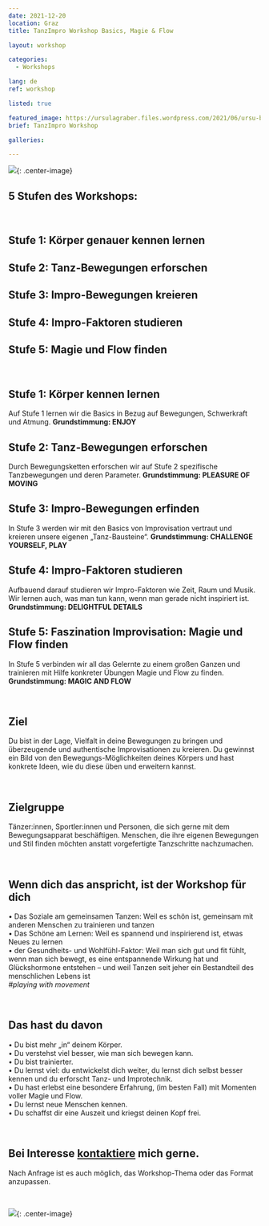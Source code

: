 ```yaml
---
date: 2021-12-20
location: Graz
title: TanzImpro Workshop Basics, Magie & Flow

layout: workshop

categories:
  - Workshops

lang: de
ref: workshop

listed: true

featured_image: https://ursulagraber.files.wordpress.com/2021/06/ursu-boden.jpg?w=500&fit=crop
brief: TanzImpro Workshop

galleries:

---
```

![](https://ursulagraber.files.wordpress.com/2021/12/dscf4404.jpg){: .center-image}
<br>

## 5 Stufen des Workshops:

<br>

## Stufe 1: Körper genauer kennen lernen
## Stufe 2: Tanz-Bewegungen erforschen
## Stufe 3: Impro-Bewegungen kreieren
## Stufe 4: Impro-Faktoren studieren
## Stufe 5: Magie und Flow finden

<br>


## Stufe 1: Körper kennen lernen
Auf Stufe 1 lernen wir die Basics in Bezug auf Bewegungen, Schwerkraft und Atmung. **Grundstimmung: ENJOY**

## Stufe 2: Tanz-Bewegungen erforschen
Durch Bewegungsketten erforschen wir auf Stufe 2 spezifische Tanzbewegungen und deren Parameter. **Grundstimmung: PLEASURE OF MOVING**

## Stufe 3: Impro-Bewegungen erfinden
In Stufe 3 werden wir mit den Basics von Improvisation vertraut und kreieren unsere eigenen „Tanz-Bausteine“. **Grundstimmung: CHALLENGE YOURSELF, PLAY**

## Stufe 4: Impro-Faktoren studieren
Aufbauend darauf studieren wir Impro-Faktoren wie Zeit, Raum und Musik. Wir lernen auch, was man tun kann, wenn man gerade nicht inspiriert ist.  **Grundstimmung: DELIGHTFUL DETAILS**

## Stufe 5: Faszination Improvisation: Magie und Flow finden
In Stufe 5 verbinden wir all das Gelernte zu einem großen Ganzen und trainieren mit Hilfe konkreter Übungen Magie und Flow zu finden. **Grundstimmung: MAGIC AND FLOW**

<br>

## Ziel
Du bist in der Lage, Vielfalt in deine Bewegungen zu bringen und überzeugende und authentische Improvisationen zu kreieren. Du gewinnst ein Bild von den Bewegungs-Möglichkeiten deines Körpers und hast konkrete Ideen, wie du diese üben und erweitern kannst.

<br>

## Zielgruppe
Tänzer:innen, Sportler:innen und Personen, die sich gerne mit dem Bewegungsapparat beschäftigen. Menschen, die ihre eigenen Bewegungen und Stil finden möchten anstatt vorgefertigte Tanzschritte nachzumachen.

<br>

## Wenn dich das anspricht, ist der Workshop für dich
• Das Soziale am gemeinsamen Tanzen: Weil es schön ist, gemeinsam mit anderen Menschen zu trainieren und tanzen<br>
• Das Schöne am Lernen: Weil es spannend und inspirierend ist, etwas Neues zu lernen<br>
• der Gesundheits- und Wohlfühl-Faktor: Weil man sich gut und fit fühlt, wenn man sich bewegt, es eine entspannende Wirkung hat und Glückshormone entstehen – und weil Tanzen seit jeher ein Bestandteil des menschlichen Lebens ist<br>
*#playing with movement*

<br>

## Das hast du davon
• Du bist mehr „in“ deinem Körper.<br>
• Du verstehst viel besser, wie man sich bewegen kann.<br>
• Du bist trainierter.<br>
• Du lernst viel: du entwickelst dich weiter, du lernst dich selbst besser kennen und du erforscht Tanz- und Improtechnik.<br>
• Du hast erlebst eine besondere Erfahrung, (im besten Fall) mit Momenten voller Magie und Flow.<br>
• Du lernst neue Menschen kennen.<br>
• Du schaffst dir eine Auszeit und kriegst deinen Kopf frei.<br>

<br>

## Bei Interesse <a href="http://www.ursulagraber.com/contact/">kontaktiere</a> mich gerne.<br>
Nach Anfrage ist es auch möglich, das Workshop-Thema oder das Format anzupassen.<br>

<br>

![](https://ursulagraber.files.wordpress.com/2021/12/dscf4488.jpg){: .center-image}
<br>
